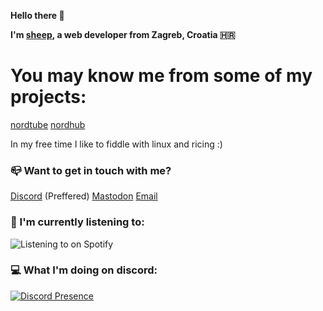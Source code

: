 **Hello there 👋**

**I'm [sheep](https://sheepdev.xyz), a web developer from Zagreb, Croatia 🇭🇷**

# You may know me from some of my projects:

[nordtube](https://github.com/sheeepdev/nordtube)
[nordhub](https://github.com/sheeepdev/nordhub)

In my free time I like to fiddle with linux and ricing :)

### 📪 Want to get in touch with me?
[Discord](https://discord.com/users/429303151598895106) (Preffered)
[Mastodon](https://fosstodon.org/@sheepdev)
[Email](mailto:hi@sheepdev.xyz)

### 🎵 I'm currently listening to:  
![Listening to on Spotify](https://spotify-github-profile.vercel.app/api/view?uid=beziuiy1zq1p73q3dofba1x3v&cover_image=true&theme=default)

### 💻 What I'm doing on discord:
[![Discord Presence](https://lanyard-profile-readme.vercel.app/api/429303151598895106)](https://discord.com/users/429303151598895106)
